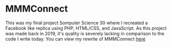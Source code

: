 # MMMConnect
This was my final project Somputer Science 30 where I recreated a Facebook like replica using PHP, HTML/CSS, and JavaScript.
As this project was made back in 2019, it's quality is severely lacking in comparison to the code I write today. 
You can view my rewrite of MMMConnect [here](https://github.com/WillQizza/MMMConnectV2)
